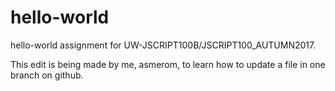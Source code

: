 # hello-world
hello-world assignment for UW-JSCRIPT100B/JSCRIPT100_AUTUMN2017.

This edit is being made by me, asmerom, to learn how to update a file in one branch on github.
